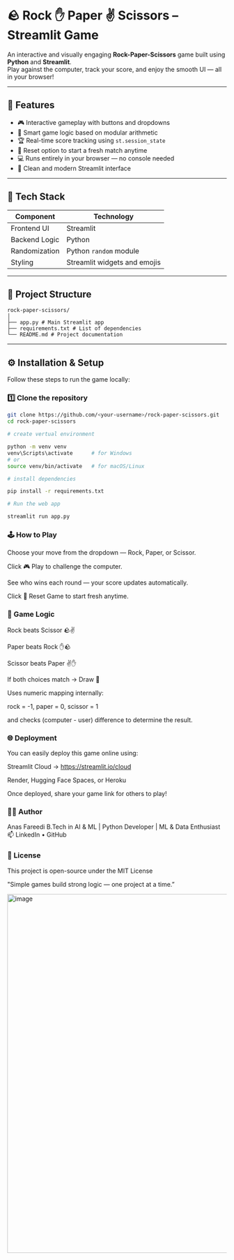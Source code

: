 # 🪨 Rock ✋ Paper ✌️ Scissors – Streamlit Game

An interactive and visually engaging **Rock-Paper-Scissors** game built using **Python** and **Streamlit**.  
Play against the computer, track your score, and enjoy the smooth UI — all in your browser!

---

## 🚀 Features

- 🎮 Interactive gameplay with buttons and dropdowns  
- 🧠 Smart game logic based on modular arithmetic  
- 🏆 Real-time score tracking using `st.session_state`  
- 🔄 Reset option to start a fresh match anytime  
- 💻 Runs entirely in your browser — no console needed  
- 🌈 Clean and modern Streamlit interface  

---

## 🧩 Tech Stack

| Component | Technology |
|------------|-------------|
| Frontend UI | Streamlit |
| Backend Logic | Python |
| Randomization | Python `random` module |
| Styling | Streamlit widgets and emojis |

---

## 📁 Project Structure
```
rock-paper-scissors/
│
├── app.py # Main Streamlit app
├── requirements.txt # List of dependencies
└── README.md # Project documentation
```

---

## ⚙️ Installation & Setup

Follow these steps to run the game locally:

### 1️⃣ Clone the repository
```bash
git clone https://github.com/<your-username>/rock-paper-scissors.git
cd rock-paper-scissors

# create vertual environment

python -m venv venv
venv\Scripts\activate      # for Windows
# or
source venv/bin/activate   # for macOS/Linux

# install dependencies

pip install -r requirements.txt

# Run the web app

streamlit run app.py
```


### 🕹️ How to Play

Choose your move from the dropdown — Rock, Paper, or Scissor.

Click 🎮 Play to challenge the computer.

See who wins each round — your score updates automatically.

Click 🔄 Reset Game to start fresh anytime.

### 🧠 Game Logic

Rock beats Scissor 🪨✌️

Paper beats Rock ✋🪨

Scissor beats Paper ✌️✋

If both choices match → Draw 🤝

Uses numeric mapping internally:

rock = -1, paper = 0, scissor = 1


and checks (computer - user) difference to determine the result.

### 🌐 Deployment

You can easily deploy this game online using:

Streamlit Cloud → https://streamlit.io/cloud

Render, Hugging Face Spaces, or Heroku

Once deployed, share your game link for others to play!

### 🧑‍💻 Author

Anas Fareedi
B.Tech in AI & ML | Python Developer | ML & Data Enthusiast
📫 LinkedIn
 • GitHub

### 📜 License

This project is open-source under the MIT License

"Simple games build strong logic — one project at a time.”

<img width="951" height="823" alt="image" src="https://github.com/user-attachments/assets/4eb834f0-8ad7-4be0-baa7-894becfb13ec" />


